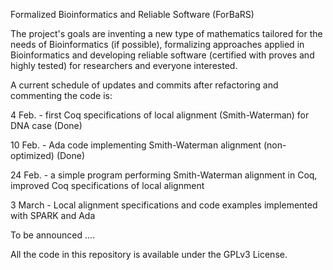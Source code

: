 Formalized Bioinformatics and Reliable Software (ForBaRS)

The project's goals are inventing a new type of mathematics tailored for the needs of Bioinformatics
(if possible), formalizing approaches applied in Bioinformatics and developing reliable software
(certified with proves and highly tested) for researchers and everyone interested.


A current schedule of updates and commits after refactoring and commenting the code
is:

4 Feb. - first Coq specifications of local alignment (Smith-Waterman) for DNA case (Done)

10 Feb. - Ada code implementing Smith-Waterman alignment (non-optimized) (Done)

24 Feb. - a simple program performing Smith-Waterman alignment in Coq, improved Coq specifications of local alignment

3 March - Local alignment specifications and code examples implemented with SPARK and Ada

To be announced ....


All the code in this repository is available under the GPLv3 License.
